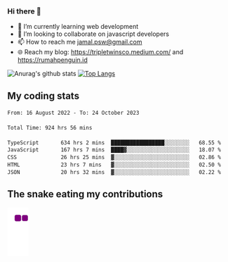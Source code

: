 ### Hi there 👋

<!--
**padepokanpenguin/padepokanpenguin** is a ✨ _special_ ✨ repository because its `README.md` (this file) appears on your GitHub profile.
-->

- 🌱 I’m currently learning  web development
- 👯 I’m looking to collaborate on javascript developers
- 📫 How to reach me jamal.psw@gmail.com
- 🌐 Reach my blog:
   https://tripletwinsco.medium.com/ and
   https://rumahpenguin.id

![Anurag's github stats](https://github-readme-stats.vercel.app/api?username=padepokanpenguin&count_private=true&disable_animations=false&show_icons=true&theme=default)
[![Top Langs](https://github-readme-stats.vercel.app/api/top-langs/?username=padepokanpenguin&theme=default&layout=compact)](https://github.com/padepokanpenguin)

## My coding stats

<!--START_SECTION:waka-->

```txt
From: 16 August 2022 - To: 24 October 2023

Total Time: 924 hrs 56 mins

TypeScript       634 hrs 2 mins  █████████████████░░░░░░░░   68.55 %
JavaScript       167 hrs 7 mins  ████▓░░░░░░░░░░░░░░░░░░░░   18.07 %
CSS              26 hrs 25 mins  ▓░░░░░░░░░░░░░░░░░░░░░░░░   02.86 %
HTML             23 hrs 7 mins   ▓░░░░░░░░░░░░░░░░░░░░░░░░   02.50 %
JSON             20 hrs 32 mins  ▓░░░░░░░░░░░░░░░░░░░░░░░░   02.22 %
```

<!--END_SECTION:waka-->


## The snake eating my contributions
![snake gif](https://github.com/padepokanpenguin/padepokanpenguin/blob/output/github-contribution-grid-snake.gif)
